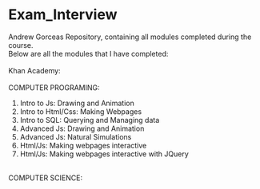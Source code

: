 # Exam_Interview
Andrew Gorceas Repository, containing all modules completed during the course. <br>
Below are all the modules that I have completed: <br>
<br>
Khan Academy:<br>
<br>
COMPUTER PROGRAMING:
1. Intro to Js: Drawing and Animation
2. Intro to Html/Css: Making Webpages
3. Intro to SQL: Querying and Managing data
4. Advanced Js: Drawing and Animation
5. Advanced Js: Natural Simulations
6. Html/Js: Making webpages interactive 
7. Html/Js: Making webpages interactive with JQuery
<Br>
COMPUTER SCIENCE:
